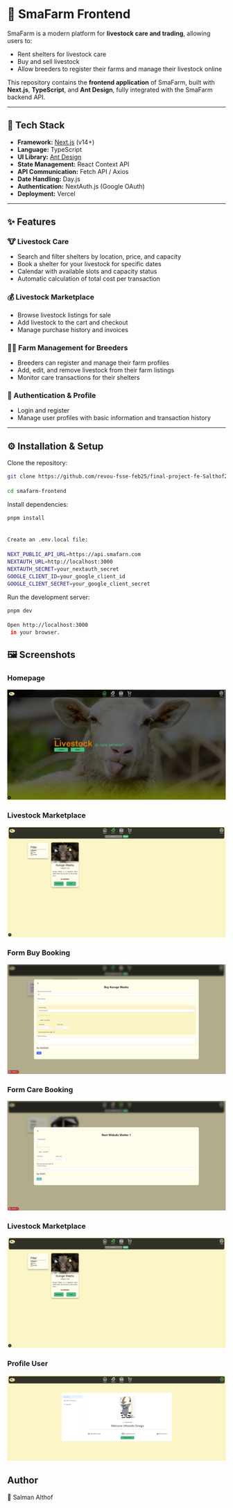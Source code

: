 # 🐄 SmaFarm Frontend

SmaFarm is a modern platform for **livestock care and trading**, allowing users to:
- Rent shelters for livestock care
- Buy and sell livestock
- Allow breeders to register their farms and manage their livestock online

This repository contains the **frontend application** of SmaFarm, built with **Next.js**, **TypeScript**, and **Ant Design**, fully integrated with the SmaFarm backend API.

---

## 🚀 Tech Stack

- **Framework:** [Next.js](https://nextjs.org/) (v14+)
- **Language:** TypeScript
- **UI Library:** [Ant Design](https://ant.design/)
- **State Management:** React Context API
- **API Communication:** Fetch API / Axios
- **Date Handling:** Day.js
- **Authentication:** NextAuth.js (Google OAuth)
- **Deployment:** Vercel

---

## ✨ Features

### 🐮 Livestock Care
- Search and filter shelters by location, price, and capacity  
- Book a shelter for your livestock for specific dates  
- Calendar with available slots and capacity status  
- Automatic calculation of total cost per transaction  

### 💰 Livestock Marketplace
- Browse livestock listings for sale
- Add livestock to the cart and checkout
- Manage purchase history and invoices

### 👨‍🌾 Farm Management for Breeders
- Breeders can register and manage their farm profiles
- Add, edit, and remove livestock from their farm listings
- Monitor care transactions for their shelters

### 🔐 Authentication & Profile
- Login and register 
- Manage user profiles with basic information and transaction history  

---

## ⚙️ Installation & Setup

Clone the repository:
```bash
git clone https://github.com/revou-fsse-feb25/final-project-fe-Salthof28.git

cd smafarm-frontend
```

Install dependencies:
```bash
pnpm install


Create an .env.local file:

NEXT_PUBLIC_API_URL=https://api.smafarn.com
NEXTAUTH_URL=http://localhost:3000
NEXTAUTH_SECRET=your_nextauth_secret
GOOGLE_CLIENT_ID=your_google_client_id
GOOGLE_CLIENT_SECRET=your_google_client_secret
```
Run the development server:
```bash
pnpm dev

Open http://localhost:3000
 in your browser.
```

## 🖼️ Screenshots
### Homepage
![](./public/ss/home.png) 
### Livestock Marketplace
![](./public/ss/livestock.png)
### Form Buy Booking
![](./public/ss/formBuy.png) 
### Form Care Booking
![](./public/ss/formCare.png) 
### Livestock Marketplace
![](./public/ss/livestock.png)
### Profile User
![](./public/ss/profile.png)

## Author
🔧 Salman Althof